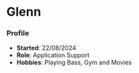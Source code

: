 # Glenn

### Profile
- **Started**: 22/08/2024
- **Role**: Application Support
- **Hobbies**: Playing Bass, Gym and Movies
